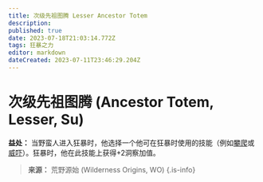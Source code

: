 ```yaml
---
title: 次级先祖图腾 Lesser Ancestor Totem
description: 
published: true
date: 2023-07-18T21:03:14.772Z
tags: 狂暴之力
editor: markdown
dateCreated: 2023-07-11T23:46:29.204Z
---
```


# 次级先祖图腾 (Ancestor Totem, Lesser, Su)
**益处：** 当野蛮人进入狂暴时，他选择一个他可在狂暴时使用的技能（例如[攀爬](/技能/攀爬)或[威吓](/技能/威吓)）。狂暴时，他在此技能上获得+2洞察加值。

> **来源：** 荒野源始 (Wilderness Origins, WO)
{.is-info}

